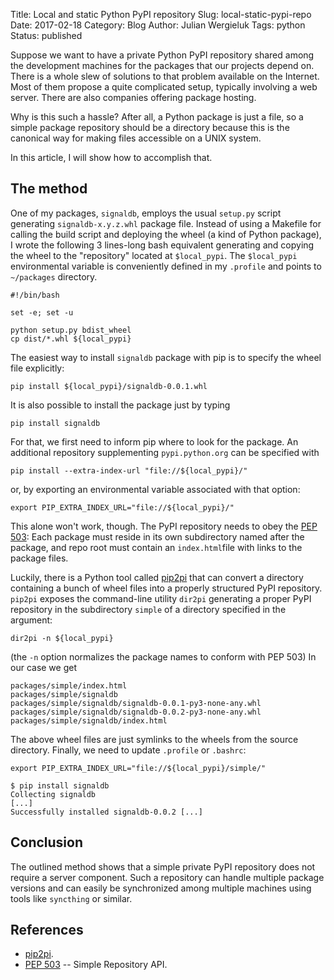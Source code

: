 Title: Local and static Python PyPI repository
Slug: local-static-pypi-repo
Date: 2017-02-18
Category: Blog
Author: Julian Wergieluk
Tags: python
Status: published

Suppose we want to have a private Python PyPI repository shared among the
development machines for the packages that our projects depend on. There is a
whole slew of solutions to that problem available on the Internet. Most of them
propose a quite complicated setup, typically involving a web server. There are
also companies offering package hosting. 

Why is this such a hassle? After all, a Python package is just a file, so a
simple package repository should be a directory because this is the canonical
way for making files accessible on a UNIX system. 

In this article, I will show how to accomplish that.

## The method

One of my packages, `signaldb`, employs the usual `setup.py` script generating
`signaldb-x.y.z.whl` package file. Instead of using a Makefile for calling the
build script and deploying the wheel (a kind of Python package), I wrote the
following 3 lines-long bash equivalent generating and copying the wheel to the
"repository" located at `$local_pypi`. The `$local_pypi` environmental variable
is conveniently defined in my `.profile` and points to `~/packages` directory.

```
#!/bin/bash

set -e; set -u

python setup.py bdist_wheel
cp dist/*.whl ${local_pypi}
```

The easiest way to install `signaldb` package with pip is to specify the wheel file
explicitly:

    pip install ${local_pypi}/signaldb-0.0.1.whl

It is also possible to install the package just by typing

    pip install signaldb

For that, we first need to inform pip where to look for the package. An additional
repository supplementing `pypi.python.org` can be specified with
    
    pip install --extra-index-url "file://${local_pypi}/"

or, by exporting an environmental variable associated with that option:

    export PIP_EXTRA_INDEX_URL="file://${local_pypi}/"

This alone won't work, though. The PyPI repository needs to obey the [PEP
503](https://www.python.org/dev/peps/pep-0503/): Each package must reside in
its own subdirectory named after the package, and repo root must contain an
`index.html`file with links to the package files. 

Luckily, there is a Python tool called
[pip2pi](https://github.com/wolever/pip2pi) that can convert a directory
containing a bunch of wheel files into a properly structured PyPI repository. `pip2pi`
exposes the command-line utility `dir2pi`  generating a proper PyPI repository in
the subdirectory `simple` of a directory specified in the argument:

    dir2pi -n ${local_pypi}

(the `-n` option normalizes the package names to conform with PEP 503)
In our case we get 

```
packages/simple/index.html
packages/simple/signaldb
packages/simple/signaldb/signaldb-0.0.1-py3-none-any.whl
packages/simple/signaldb/signaldb-0.0.2-py3-none-any.whl
packages/simple/signaldb/index.html

```

The above wheel files are just symlinks to the wheels from the source directory.
Finally, we need to update `.profile` or `.bashrc`:

    export PIP_EXTRA_INDEX_URL="file://${local_pypi}/simple/"



```
$ pip install signaldb
Collecting signaldb
[...]
Successfully installed signaldb-0.0.2 [...]
```

## Conclusion

The outlined method shows that a simple private PyPI repository does not
require a server component. Such a repository can handle multiple package
versions and can easily be synchronized among multiple machines using tools
like `syncthing` or similar.

## References

* [pip2pi](https://github.com/wolever/pip2pi).
* [PEP 503](https://www.python.org/dev/peps/pep-0503/) -- Simple Repository API.

<!-- vim: set spelllang=en_us spell: -->
